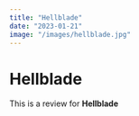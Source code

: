 ```yaml
---
title: "Hellblade"
date: "2023-01-21"
image: "/images/hellblade.jpg"
---
```


# Hellblade

This is a review for **Hellblade**